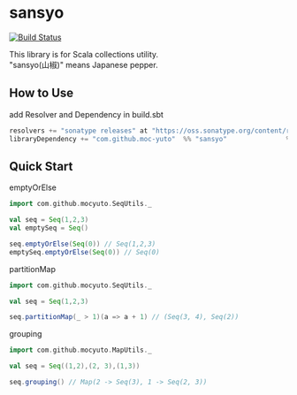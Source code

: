 # sansyo

[![Build Status](https://travis-ci.org/moc-yuto/sansyo.svg?branch=master)](https://travis-ci.org/moc-yuto/sansyo)


This library is for Scala collections utility.  
"sansyo(山椒)" means Japanese pepper.


## How to Use

add Resolver and Dependency in build.sbt

```scala
resolvers += "sonatype releases" at "https://oss.sonatype.org/content/repositories/releases/"
libraryDependency += "com.github.moc-yuto"  %% "sansyo"               % "0.1.1"
```


## Quick Start

emptyOrElse
```scala
import com.github.mocyuto.SeqUtils._

val seq = Seq(1,2,3)
val emptySeq = Seq()

seq.emptyOrElse(Seq(0)) // Seq(1,2,3)
emptySeq.emptyOrElse(Seq(0)) // Seq(0)

```

partitionMap
```scala
import com.github.mocyuto.SeqUtils._

val seq = Seq(1,2,3)

seq.partitionMap(_ > 1)(a => a + 1) // (Seq(3, 4), Seq(2))


```

grouping
```scala
import com.github.mocyuto.MapUtils._

val seq = Seq((1,2),(2, 3),(1,3))

seq.grouping() // Map(2 -> Seq(3), 1 -> Seq(2, 3))

```
